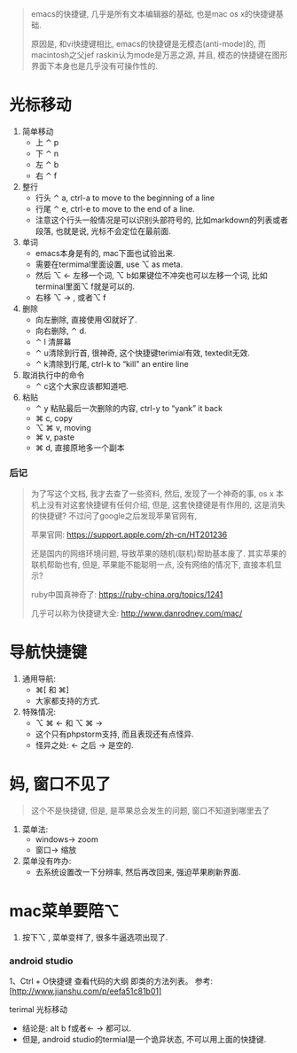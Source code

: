 > emacs的快捷键, 几乎是所有文本编辑器的基础, 也是mac os x的快捷键基础. 
>
> 原因是, 和vi快捷键相比, emacs的快捷键是无模态(anti-mode)的, 而macintosh之父jef raskin认为mode是万恶之源, 并且, 模态的快捷键在图形界面下本身也是几乎没有可操作性的.

# 光标移动

1. 简单移动
   - 上 ⌃ p
   - 下 ⌃ n
   - 左 ⌃ b
   - 右 ⌃ f 
2. 整行
   - 行头 ⌃ a, ctrl-a to move to the beginning of a line
   - 行尾 ⌃ e, ctrl-e to move to the end of a line.
   - 注意这个行头一般情况是可以识别头部符号的, 比如markdown的列表或者段落, 也就是说, 光标不会定位在最前面.
3. 单词
   - emacs本身是有的, mac下面也试验出来.
   - 需要在termimal里面设置, use ⌥ as meta.
   - 然后 ⌥ ← 左移一个词, ⌥ b如果键位不冲突也可以左移一个词, 比如terminal里面⌥ f就是可以的. 
   - 右移 ⌥ → , 或者⌥ f
4. 删除
   - 向左删除, 直接使用⌫就好了.
   - 向右删除, ⌃ d.
   - ⌃ l 清屏幕
   - ⌃ u清除到行首, 很神奇, 这个快捷键terimial有效, textedit无效.
   - ⌃ k清除到行尾, ctrl-k to “kill” an entire line
5. 取消执行中的命令
   - ⌃ c这个大家应该都知道吧.
6. 粘贴
   - ⌃ y   粘贴最后一次删除的内容, ctrl-y to “yank” it back
   - ⌘ c, copy
   - ⌥  ⌘ v, moving
   - ⌘ v, paste
   - ⌘ d, 直接原地多一个副本





### 后记

> 为了写这个文档, 我才去查了一些资料, 然后, 发现了一个神奇的事, os x 本机上没有对这套快捷键有任何介绍, 但是, 这套快捷键是有作用的, 这是消失的快捷键? 不过问了google之后发现苹果官网有, 
>
> 苹果官网: https://support.apple.com/zh-cn/HT201236
>
> 还是国内的网络环境问题, 导致苹果的随机(联机)帮助基本废了.  其实苹果的联机帮助也有, 但是, 苹果能不能聪明一点, 没有网络的情况下, 直接本机显示?
>
> ruby中国真神奇了: https://ruby-china.org/topics/1241
>
> 几乎可以称为快捷键大全: http://www.danrodney.com/mac/

# 导航快捷键

1. 通用导航:
   - ⌘[ 和 ⌘]
   - 大家都支持的方式.
2. 特殊情况:
   - ⌥ ⌘ ← 和 ⌥ ⌘ → 
   - 这个只有phpstorm支持, 而且表现还有点怪异.
   - 怪异之处: ← 之后 → 是空的.

# 妈, 窗口不见了

> 这个不是快捷键, 但是, 是苹果总会发生的问题, 窗口不知道到哪里去了

1. 菜单法:
   - windows-> zoom
   - 窗口-> 缩放
2. 菜单没有咋办:
   - 去系统设置改一下分辨率, 然后再改回来, 强迫苹果刷新界面.

# mac菜单要陪⌥ 

1. 按下⌥ , 菜单变样了, 很多牛逼选项出现了.



### android studio

1、Ctrl + O快捷键
查看代码的大纲 即类的方法列表。
参考: [http://www.jianshu.com/p/eefa51c81b01]

terimal 光标移动

- 结论是: alt b f或者← → 都可以.
- 但是, android studio的termial是一个诡异状态, 不可以用上面的快捷键.